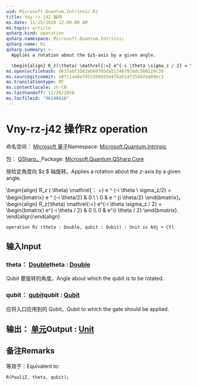 ```yaml
---
uid: Microsoft.Quantum.Intrinsic.Rz
title: Vny-rz-j42 操作
ms.date: 11/25/2020 12:00:00 AM
ms.topic: article
qsharp.kind: operation
qsharp.namespace: Microsoft.Quantum.Intrinsic
qsharp.name: Rz
qsharp.summary: >-
  Applies a rotation about the $z$-axis by a given angle.

  \begin{align} R_z(\theta) \mathrel{:=} e^{-i \theta \sigma_z / 2} = \begin{bmatrix} e^{-i \theta / 2} & 0 \\\\ 0 & e^{i \theta / 2} \end{bmatrix}. \end{align}
ms.openlocfilehash: d637abf3562eb60705da517467939dc588229c39
ms.sourcegitcommit: a87c1aa8e7453360025e47ba614f25b02ea84ec3
ms.translationtype: MT
ms.contentlocale: zh-CN
ms.lasthandoff: 11/26/2020
ms.locfileid: "96198616"
---
```

# <a name="rz-operation"></a><span data-ttu-id="d8dc8-102">Vny-rz-j42 操作</span><span class="sxs-lookup"><span data-stu-id="d8dc8-102">Rz operation</span></span>

<span data-ttu-id="d8dc8-103">命名空间： [Microsoft 量子](xref:Microsoft.Quantum.Intrinsic)</span><span class="sxs-lookup"><span data-stu-id="d8dc8-103">Namespace: [Microsoft.Quantum.Intrinsic](xref:Microsoft.Quantum.Intrinsic)</span></span>

<span data-ttu-id="d8dc8-104">包： [QSharp。](https://nuget.org/packages/Microsoft.Quantum.QSharp.Core)</span><span class="sxs-lookup"><span data-stu-id="d8dc8-104">Package: [Microsoft.Quantum.QSharp.Core](https://nuget.org/packages/Microsoft.Quantum.QSharp.Core)</span></span>


<span data-ttu-id="d8dc8-105">按给定角度向 $z $ 轴旋转。</span><span class="sxs-lookup"><span data-stu-id="d8dc8-105">Applies a rotation about the $z$-axis by a given angle.</span></span>

<span data-ttu-id="d8dc8-106">\begin{align} R_z ( \theta) \mathrel{： =} e ^ {-i \theta \ sigma_z/2} = \begin{bmatrix} e ^ {-i \theta/2} & 0 \\ \\ 0 & e ^ {i \theta/2} \end{bmatrix}。</span><span class="sxs-lookup"><span data-stu-id="d8dc8-106">\begin{align} R_z(\theta) \mathrel{:=} e^{-i \theta \sigma_z / 2} = \begin{bmatrix} e^{-i \theta / 2} & 0 \\\\ 0 & e^{i \theta / 2} \end{bmatrix}.</span></span>
<span data-ttu-id="d8dc8-107">\end{align}</span><span class="sxs-lookup"><span data-stu-id="d8dc8-107">\end{align}</span></span>

```qsharp
operation Rz (theta : Double, qubit : Qubit) : Unit is Adj + Ctl
```


## <a name="input"></a><span data-ttu-id="d8dc8-108">输入</span><span class="sxs-lookup"><span data-stu-id="d8dc8-108">Input</span></span>

### <a name="theta--double"></a><span data-ttu-id="d8dc8-109">theta： [Double](xref:microsoft.quantum.lang-ref.double)</span><span class="sxs-lookup"><span data-stu-id="d8dc8-109">theta : [Double](xref:microsoft.quantum.lang-ref.double)</span></span>

<span data-ttu-id="d8dc8-110">Qubit 要旋转的角度。</span><span class="sxs-lookup"><span data-stu-id="d8dc8-110">Angle about which the qubit is to be rotated.</span></span>


### <a name="qubit--qubit"></a><span data-ttu-id="d8dc8-111">qubit： [qubit](xref:microsoft.quantum.lang-ref.qubit)</span><span class="sxs-lookup"><span data-stu-id="d8dc8-111">qubit : [Qubit](xref:microsoft.quantum.lang-ref.qubit)</span></span>

<span data-ttu-id="d8dc8-112">应将入口应用到的 Qubit。</span><span class="sxs-lookup"><span data-stu-id="d8dc8-112">Qubit to which the gate should be applied.</span></span>



## <a name="output--unit"></a><span data-ttu-id="d8dc8-113">输出： [单元](xref:microsoft.quantum.lang-ref.unit)</span><span class="sxs-lookup"><span data-stu-id="d8dc8-113">Output : [Unit](xref:microsoft.quantum.lang-ref.unit)</span></span>



## <a name="remarks"></a><span data-ttu-id="d8dc8-114">备注</span><span class="sxs-lookup"><span data-stu-id="d8dc8-114">Remarks</span></span>

<span data-ttu-id="d8dc8-115">等效于：</span><span class="sxs-lookup"><span data-stu-id="d8dc8-115">Equivalent to:</span></span>

```qsharp
R(PauliZ, theta, qubit);
```